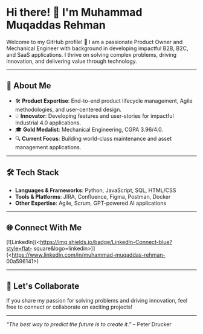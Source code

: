 # Hi there! 👋 I'm Muhammad Muqaddas Rehman

Welcome to my GitHub profile! 🚀 I am a passionate Product Owner and
Mechanical Engineer with background in developing impactful B2B,
B2C, and SaaS applications. I thrive on solving complex problems, driving
innovation, and delivering value through technology.

---

## 🌟 About Me

- 🛠 **Product Expertise**: End-to-end product lifecycle management, Agile
  methodologies, and user-centered design.
- 💡 **Innovator**: Developing features and user-stories for impactful
  Industrial 4.0 applications.
- 🎓 **Gold Medalist**: Mechanical Engineering, CGPA 3.96/4.0.
- 🔍 **Current Focus**: Building world-class maintenance and asset management
  applications.

---

## 🛠 Tech Stack

- **Languages & Frameworks**: Python, JavaScript, SQL, HTML/CSS  
- **Tools & Platforms**: JIRA, Confluence, Figma, Postman, Docker  
- **Other Expertise**: Agile, Scrum, GPT-powered AI applications  

---

## 🌐 Connect With Me

[![LinkedIn](<https://img.shields.io/badge/LinkedIn-Connect-blue?style=flat-
square&logo=linkedin>)](<https://www.linkedin.com/in/muhammad-muqaddas-rehman-
00a596141>) 

---

## 🚀 Let's Collaborate

If you share my passion for solving problems and driving innovation, feel free
to connect or collaborate on exciting projects!

---

_“The best way to predict the future is to create it.”_ – Peter Drucker
